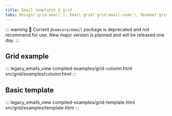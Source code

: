 ```yaml
---
title: Email templates & grid
tabs: Design('grid-email'), Email grid('grid-email-code'), Readme('grid-email-readme'), Changelog('grid-email-changelog')
---
```


::: warning
:rotating_light: Current `@semcore/email` package is deprecated and not recommend for use. New major version is planned and will be released one day.
:::

## Grid example

::: legacy_emails_view compiled-examples/grid-column.html src/grid/examples/column.html :::

## Basic template

::: legacy_emails_view compiled-examples/grid-template.html src/grid/examples/template.html :::
